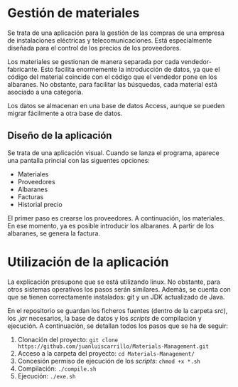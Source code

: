 # Gestión de materiales

Se trata de una aplicación para la gestión de las compras de una empresa de instalaciones eléctricas y telecomunicaciones. Está especialmente diseñada para el control de los precios de los proveedores. 

Los materiales se gestionan de manera separada por cada vendedor-fabricante. Esto facilita enormemente la introducción de datos, ya que el código del material coincide con el código que el vendedor pone en los albaranes. No obstante, para facilitar las búsquedas, cada material está asociado a una categoría.

Los datos se almacenan en una base de datos Access, aunque se pueden migrar fácilmente a otra base de datos.


## Diseño de la aplicación

Se trata de una aplicación visual. Cuando se lanza el programa, aparece una pantalla princial con las siguentes opciones:
- Materiales
- Proveedores
- Albaranes
- Facturas
- Historial precio

El primer paso es crearse los proveedores. A continuación, los materiales. En ese momento, ya es posible introducir los albaranes. A partir de los albaranes, se genera la factura. 

# Utilización de la aplicación

La explicación presupone que se está utilizando linux. No obstante, para otros sistemas operativos los pasos serán similares. Además, se cuenta con que se tienen correctamente instalados: git y un JDK actualizado de Java.

En el repositorio se guardan los ficheros fuentes (dentro de la carpeta *src*), los *.jar* necesarios, la base de datos y los *scripts* de compilación y ejecución. A continuación, se detallan todos los pasos que se ha de seguir:
1. Clonación del proyecto: `git clone https://github.com/juanluiscarrillo/Materials-Management.git`
2. Acceso a la carpeta del proyecto: `cd Materials-Management/`
3. Concesión permiso de ejecución de los *scripts*: `chmod +x *.sh`
4. Compilación: `./compile.sh`
5. Ejecución: `./exe.sh`
